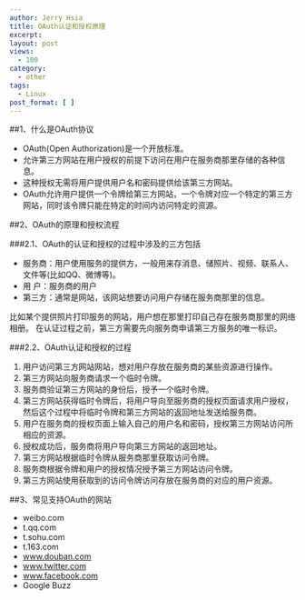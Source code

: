 ```yaml
---
author: Jerry Hsia
title: OAuth认证和授权原理
excerpt:
layout: post
views:
  - 100
category:
  - other
tags:
  - Linux
post_format: [ ]
---
```

##1、什么是OAuth协议

- OAuth(Open Authorization)是一个开放标准。
- 允许第三方网站在用户授权的前提下访问在用户在服务商那里存储的各种信息。
- 这种授权无需将用户提供用户名和密码提供给该第三方网站。
- OAuth允许用户提供一个令牌给第三方网站，一个令牌对应一个特定的第三方网站，同时该令牌只能在特定的时间内访问特定的资源。
 
##2、OAuth的原理和授权流程

###2.1、OAuth的认证和授权的过程中涉及的三方包括

- 服务商：用户使用服务的提供方，一般用来存消息、储照片、视频、联系人、文件等(比如QQ、微博等)。
- 用  户：服务商的用户
- 第三方：通常是网站，该网站想要访问用户存储在服务商那里的信息。

比如某个提供照片打印服务的网站，用户想在那里打印自己存在服务商那里的网络相册。
在认证过程之前，第三方需要先向服务商申请第三方服务的唯一标识。

###2.2、OAuth认证和授权的过程

1. 用户访问第三方网站网站，想对用户存放在服务商的某些资源进行操作。
2. 第三方网站向服务商请求一个临时令牌。
3. 服务商验证第三方网站的身份后，授予一个临时令牌。
4. 第三方网站获得临时令牌后，将用户导向至服务商的授权页面请求用户授权，然后这个过程中将临时令牌和第三方网站的返回地址发送给服务商。
5. 用户在服务商的授权页面上输入自己的用户名和密码，授权第三方网站访问所相应的资源。
6. 授权成功后，服务商将用户导向第三方网站的返回地址。
7. 第三方网站根据临时令牌从服务商那里获取访问令牌。
8. 服务商根据令牌和用户的授权情况授予第三方网站访问令牌。
9. 第三方网站使用获取到的访问令牌访问存放在服务商的对应的用户资源。
 
##3、常见支持OAuth的网站

- weibo.com
- t.qq.com
- t.sohu.com
- t.163.com
- www.douban.com
- www.twitter.com
- www.facebook.com
- Google Buzz
